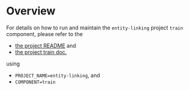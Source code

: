 # Overview

For details on how to run and maintain the `entity-linking` project `train` component, please refer
to the
- [the project README](../README.md) and
- [the project train doc.](../../../docs/02_train.md)

using

- `PROJECT_NAME=entity-linking`, and
- `COMPONENT=train`
